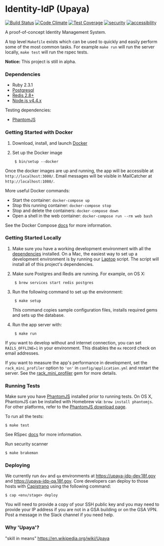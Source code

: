 Identity-IdP (Upaya)
====================

[![Build Status](https://travis-ci.org/18F/identity-idp.svg?branch=master)](https://travis-ci.org/18F/identity-idp)
[![Code Climate](https://codeclimate.com/github/18F/identity-idp/badges/gpa.svg)](https://codeclimate.com/github/18F/identity-idp)
[![Test Coverage](https://codeclimate.com/github/18F/identity-idp/badges/coverage.svg)](https://codeclimate.com/github/18F/identity-idp/coverage)
[![security](https://hakiri.io/github/18F/identity-idp/master.svg)](https://hakiri.io/github/18F/identity-idp/master)
[![accessibility](https://continua11y.18f.gov/18F/identity-idp.svg?branch=master)](https://continua11y.18f.gov/18F/identity-idp)

A proof-of-concept Identity Management System.

A top level `Makefile` exists which can be used to quickly and easily perform
some of the most common tasks.  For example `make run` will run the server
locally, `make test` will run the rspec tests.

**Notice:** This project is still in alpha.

### Dependencies

- Ruby 2.3.1
- [Postgresql](http://www.postgresql.org/download/)
- [Redis 2.8+](http://redis.io/)
- [Node.js v4.4.x](https://nodejs.org)

Testing dependencies:
- [PhantomJS](http://phantomjs.org)

### Getting Started with Docker

1. Download, install, and launch [Docker]

2. Set up the Docker image

        $ bin/setup --docker

Once the docker images are up and running, the app will be accessible
at `http://localhost:3000/`.  Email messages will be visible in MailCatcher
at `http://localhost:1080/`.

[Docker]: https://docs.docker.com/engine/getstarted/step_one/#step-1-get-docker

More useful Docker commands:

* Start the container: `docker-compose up`
* Stop this running container: `docker-compose stop`
* Stop and delete the containers: `docker-compose down`
* Open a shell in the web container: `docker-compose run --rm web bash`

See the Docker Compose [docs](https://docs.docker.com/compose/install/) for
more information.

[Docker Compose]: (https://docs.docker.com/compose/install/)

### Getting Started Locally


1. Make sure you have a working development environment with all the
   [dependencies](#dependencies) installed. On a Mac, the easiest way
   to set up a development environment is by running our [Laptop]
   script. The script will install all of this project's dependencies.

2. Make sure Postgres and Redis are running. For example, on OS X:

        $ brew services start redis postgres

3. Run the following command to set up the environment:

        $ make setup

   This command copies sample configuration files, installs required gems
   and sets up the database.

4. Run the app server with:

        $ make run

If you want to develop without and internet connection, you can set
`RAILS_OFFLINE=1` in your environment.  This disables the `mx` record
check on email addresses.

If you want to measure the app's performance in development, set the
`rack_mini_profiler` option to `'on'` in `config/application.yml` and
restart the server. See the [rack_mini_profiler] gem for more details.

[Laptop]: https://github.com/18F/laptop
[rack_mini_profiler]: https://github.com/MiniProfiler/rack-mini-profiler

### Running Tests

Make sure you have [PhantomJS](http://phantomjs.org) installed prior to running
tests. On OS X, PhantomJS can be installed with Homebrew via: `brew install
phantomjs`. For other platforms, refer to the [PhantomJS download
page](http://phantomjs.org/download.html).

To run all the tests:

    $ make test

See RSpec [docs](https://relishapp.com/rspec/rspec-core/docs/command-line) for
more information.

Run security scanner

    $ make brakeman

### Deploying

We currently run `dev` and `qa` environments at https://upaya-idp-dev.18f.gov
and https://upaya-idp-qa.18f.gov. Core developers can deploy to those hosts
with [Capistrano](http://capistranorb.com) using the following command:

    $ cap <env/stage> deploy

You will need to provide a copy of your SSH public key and you may need to
provide your IP address if you are not in a GSA building or on the GSA VPN.
Post a message in the Slack channel if you need help.

### Why 'Upaya'?

"skill in means" https://en.wikipedia.org/wiki/Upaya
